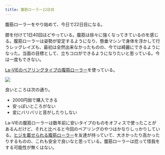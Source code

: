 ```yaml
---
title: 腹筋ローラー22日目
---
```

腹筋ローラーをやり始めて、今日で22日目になる。

膝を付けて1日40回ほどやっている。腹筋は徐々に強くなってきているのを感じる。腹筋ローラーは姿勢が安定するようになり、懸垂マシンで身体を浮かして行うレッグレイズも、最初は全然出来なかったものの、今では綺麗にできるようになった。当面の目標として、立ちコロができるようになりたいと思っている。今は一度もできない。

[La-VIEのベアリングタイプの腹筋ローラー](https://www.amazon.co.jp/dp/B07DNVTVVM)を使っている。

![](https://lh3.googleusercontent.com/docs/ADP-6oE5NIL5dlsSl1KbuF0ydKducGLT0ME-2UxWlcmJwqOYidBvjy1X1n2tV0Fe-8oP1A02SvBW3Mf0UIt9yrCuKFBoU5Q3-Rm_iovtg_WJTd_wdy_iwD2utU1vGuAinirnvaZfSBZsWD2iX5CEMp_Af9Mv8VtgBZ2eBuE1vQyJP2uoLEnLobarvatRhZnoZuR8K9a660Sr8ZieL-GNXez2BBvN-GH18Acv3aXWZw5FRUDRNqTHwQeePe4i68S_JufsUP_DCPnK3AMEDpZCymu2R5j4BTUMq9aFXDnyfetlLKMlPaIq3jaDBAqzumLI-qCINU-dWdZqnSJjLwene1S2HxNJKfiMsEn-dwShs_4drj8wqR-H6Np_Ziy3SVphYVM64acTzHh9QzcIp6JptpmpjaS9zYQUV1_YQ2TzY71npXBFIihYZmB-gRWP_i08uNqXupbUOgmM966Uc7ZbD5Ck0Lq8pcuSNaWNVCmHuNfpYqfE2vqNQMo9yaVTDqo8Syvp--YtBZ3DQXqPE-Fp3QiBHlwaDyY7hS32GTdyT8cGKj9HgGCzB37ZMyrNj6L8zQKLkXutKdbXqsKl6i75tTllT_hamGPC-o2RMA51XHdhuDeood-mhkLtC4roa3u6t6tZ2sAXHqPhnQdeW1k90JiKM-ieidYpT_Z5TBhEWPHCFwlan3ItlP_PuSwVyNoXm7pH15CQNRx-Qfr3GlBw8ivs_JUcJqfe4INUO-cuhQ5Lh9mRp-gF9QveEclez4uelupFN3Jae_CZbYq2WxqodRsAWvyA8GaPEI9Ipu0vRco--fyQM6OAXqObS2U6KS0q_i4s5VZIGgK_Ni4ywu1m0xqQXtqYTgUheGSYq96AA8S8MzSEMh_0m_DVA5RRE5iq7PZXnb2vh4dpGiQy4xLmIXrtis4c0UKPF5ozQt4h0OLo8Xj257jx2LwS3gohQY2FWltkxcUPFhbSC_CPqRmz85m3HQHcTxz-haiBpOsUyNpDzQEicimuYCGN6PE8_K5YhsM65xhHHePgwbuFl_YnVMOJEtjujeclBk6OnkJC4TZ-s1l0lsdo2gWeO2Rux9GiNdLj6k6XGhTZH4TI5HmviFT172t3s0swBTVlunfjnEoJFf2Kks3046yrDL_Xkaz6Cl-kqEMRq3V-cWPjeJEP2V_kb6IyRh3U1W4Skw9Dmdtypke_b2ItMZsqWAZR1ijrvuSywycClE2pLXEQSbxdLZle2Mp_YXeLP_N8z07zsnun8DOAUzTq)

良いところは次の通り。

*   2000円弱で購入できる
*   安っぽいところがない
*   変にバリバリと音がしたりしない

La-VIEの腹筋ローラーは数年前に安いタイプのものをオフィスで使ったことがあるんだけど、それと比べると今回のベアリングのやつはかなりしっかりしている。[ヒジを載せられる腹筋ローラー](https://www.amazon.co.jp/dp/B08MPRQ4PD)を友達が持っていて、大きかったり高かったりするものの、これも安全で良いなと思っている。腹筋ローラーは捻って怪我をする可能性が無くはない。
